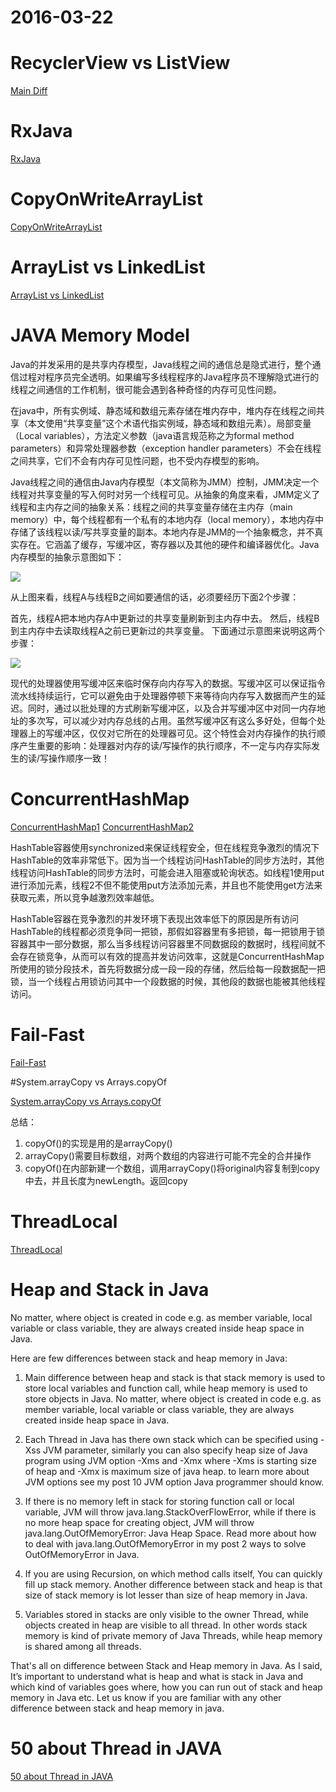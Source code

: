 # 2016-03-22

# RecyclerView vs ListView

[Main Diff](http://stackoverflow.com/questions/26728651/recyclerview-vs-listview)

# RxJava

[RxJava](http://gank.io/post/560e15be2dca930e00da1083#toc_1)

# CopyOnWriteArrayList

[CopyOnWriteArrayList](http://blog.csdn.net/wjwj1203/article/details/8109000)

# ArrayList vs LinkedList

[ArrayList vs LinkedList](http://beginnersbook.com/2013/12/difference-between-arraylist-and-linkedlist-in-java/)

# JAVA Memory Model

Java的并发采用的是共享内存模型，Java线程之间的通信总是隐式进行，整个通信过程对程序员完全透明。如果编写多线程程序的Java程序员不理解隐式进行的线程之间通信的工作机制，很可能会遇到各种奇怪的内存可见性问题。

在java中，所有实例域、静态域和数组元素存储在堆内存中，堆内存在线程之间共享（本文使用“共享变量”这个术语代指实例域，静态域和数组元素）。局部变量（Local variables），方法定义参数（java语言规范称之为formal method parameters）和异常处理器参数（exception handler parameters）不会在线程之间共享，它们不会有内存可见性问题，也不受内存模型的影响。

Java线程之间的通信由Java内存模型（本文简称为JMM）控制，JMM决定一个线程对共享变量的写入何时对另一个线程可见。从抽象的角度来看，JMM定义了线程和主内存之间的抽象关系：线程之间的共享变量存储在主内存（main memory）中，每个线程都有一个私有的本地内存（local memory），本地内存中存储了该线程以读/写共享变量的副本。本地内存是JMM的一个抽象概念，并不真实存在。它涵盖了缓存，写缓冲区，寄存器以及其他的硬件和编译器优化。Java内存模型的抽象示意图如下：

![](http://cdn4.infoqstatic.com/statics_s1_20160301-0105u7/resource/articles/java-memory-model-1/zh/resources/11.png)

从上图来看，线程A与线程B之间如要通信的话，必须要经历下面2个步骤：

首先，线程A把本地内存A中更新过的共享变量刷新到主内存中去。
然后，线程B到主内存中去读取线程A之前已更新过的共享变量。
下面通过示意图来说明这两个步骤：

![](http://cdn4.infoqstatic.com/statics_s1_20160301-0105u7/resource/articles/java-memory-model-1/zh/resources/22.png)

现代的处理器使用写缓冲区来临时保存向内存写入的数据。写缓冲区可以保证指令流水线持续运行，它可以避免由于处理器停顿下来等待向内存写入数据而产生的延迟。同时，通过以批处理的方式刷新写缓冲区，以及合并写缓冲区中对同一内存地址的多次写，可以减少对内存总线的占用。虽然写缓冲区有这么多好处，但每个处理器上的写缓冲区，仅仅对它所在的处理器可见。这个特性会对内存操作的执行顺序产生重要的影响：处理器对内存的读/写操作的执行顺序，不一定与内存实际发生的读/写操作顺序一致！

# ConcurrentHashMap

[ConcurrentHashMap1](http://www.infoq.com/cn/articles/ConcurrentHashMap/)
[ConcurrentHashMap2](http://www.importnew.com/8162.html)

HashTable容器使用synchronized来保证线程安全，但在线程竞争激烈的情况下HashTable的效率非常低下。因为当一个线程访问HashTable的同步方法时，其他线程访问HashTable的同步方法时，可能会进入阻塞或轮询状态。如线程1使用put进行添加元素，线程2不但不能使用put方法添加元素，并且也不能使用get方法来获取元素，所以竞争越激烈效率越低。

HashTable容器在竞争激烈的并发环境下表现出效率低下的原因是所有访问HashTable的线程都必须竞争同一把锁，那假如容器里有多把锁，每一把锁用于锁容器其中一部分数据，那么当多线程访问容器里不同数据段的数据时，线程间就不会存在锁竞争，从而可以有效的提高并发访问效率，这就是ConcurrentHashMap所使用的锁分段技术，首先将数据分成一段一段的存储，然后给每一段数据配一把锁，当一个线程占用锁访问其中一个段数据的时候，其他段的数据也能被其他线程访问。

# Fail-Fast

[Fail-Fast](http://www.cnblogs.com/skywang12345/p/3308762.html)

#System.arrayCopy vs Arrays.copyOf

[System.arrayCopy vs Arrays.copyOf](http://blog.csdn.net/shijinupc/article/details/7827507)

总结： 
1. copyOf()的实现是用的是arrayCopy()
2. arrayCopy()需要目标数组，对两个数组的内容进行可能不完全的合并操作
3. copyOf()在内部新建一个数组，调用arrayCopy()将original内容复制到copy中去，并且长度为newLength。返回copy

# ThreadLocal

[ThreadLocal](http://developer.android.com/intl/zh-cn/reference/java/lang/ThreadLocal.html)

# Heap and Stack in Java

No matter, where object is created in code e.g. as member variable, local variable or class variable,  they are always created inside heap space in Java.

Here are few differences between stack and heap memory in Java:

1) Main difference between heap and stack is that stack memory is used to store local variables and function call, while heap memory is used to store objects in Java. No matter, where object is created in code e.g. as member variable, local variable or class variable,  they are always created inside heap space in Java.


2) Each Thread in Java has there own stack which can be specified using -Xss JVM parameter, similarly you can also specify heap size of Java program using JVM option -Xms and -Xmx where -Xms is starting size of heap and -Xmx is maximum size of java heap. to learn more about JVM options see my post 10 JVM option Java programmer should know.


3) If there is no memory left in stack for storing function call or local variable, JVM will throw java.lang.StackOverFlowError, while if there is no more heap space for creating object, JVM will throw java.lang.OutOfMemoryError: Java Heap Space. Read more about how to deal with java.lang.OutOfMemoryError  in my post 2 ways to solve OutOfMemoryError in Java.


4) If you are using Recursion, on which method calls itself, You can quickly fill up stack memory. Another difference between stack and heap is that size of stack memory is lot lesser than size of  heap memory in Java.


5) Variables stored in stacks are only visible to the owner Thread, while objects created in heap are visible to all thread. In other words stack memory is kind of private memory of Java Threads, while heap memory is shared among all threads.


That's all on difference between Stack and Heap memory in Java. As I said, It’s important to understand what is heap and what is stack in Java and which kind of variables goes where, how you can run out of stack and heap memory in Java etc. Let us know if you are familiar with any other difference between stack and heap memory in java.

# 50 about Thread in JAVA
[50 about Thread in JAVA](http://javarevisited.blogspot.com/2014/07/top-50-java-multithreading-interview-questions-answers.html)



